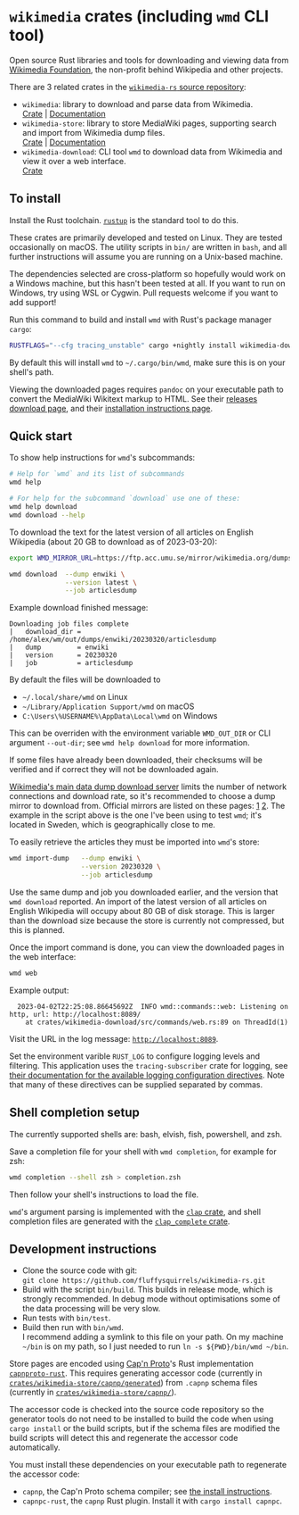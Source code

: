 # `wikimedia` crates (including `wmd` CLI tool)

Open source Rust libraries and tools for downloading and viewing data
from [Wikimedia Foundation][wikimedia], the non-profit behind
Wikipedia and other projects.

There are 3 related crates in the [`wikimedia-rs` source repository][repo]:

* `wikimedia`: library to download and parse data from Wikimedia.  
  [Crate](https://crates.io/crates/wikimedia) |
  [Documentation](https://docs.rs/wikimedia)
* `wikimedia-store`: library to store MediaWiki pages, supporting
  search and import from Wikimedia dump files.  
  [Crate](https://crates.io/crates/wikimedia-store) |
  [Documentation](https://docs.rs/wikimedia-store)
* `wikimedia-download`: CLI tool `wmd` to download data from Wikimedia
  and view it over a web interface.  
  [Crate](https://crates.io/crates/wikimedia-download)

## To install

Install the Rust toolchain. [`rustup`](https://rustup.rs/) is the
standard tool to do this.

These crates are primarily developed and tested on Linux. They are
tested occasionally on macOS.  The utility scripts in `bin/` are
written in `bash`, and all further instructions will assume you are
running on a Unix-based machine.

The dependencies selected are cross-platform so hopefully would work
on a Windows machine, but this hasn't been tested at all. If you want
to run on Windows, try using WSL or Cygwin. Pull requests welcome if
you want to add support!

Run this command to build and install `wmd` with
Rust's package manager `cargo`:

```sh
RUSTFLAGS="--cfg tracing_unstable" cargo +nightly install wikimedia-download
```

By default this will install `wmd` to `~/.cargo/bin/wmd`, make sure this is on
your shell's path.

Viewing the downloaded pages requires `pandoc` on your executable path
to convert the MediaWiki Wikitext markup to HTML.
See their [releases download page](https://github.com/jgm/pandoc/releases),
and their [installation instructions page](https://pandoc.org/installing.html).

## Quick start

To show help instructions for `wmd`'s subcommands:
```sh {.numberLines}
# Help for `wmd` and its list of subcommands
wmd help

# For help for the subcommand `download` use one of these:
wmd help download
wmd download --help
```

To download the text for the latest version of all articles on English
Wikipedia (about 20 GB to download as of 2023-03-20):

```sh {.numberLines}
export WMD_MIRROR_URL=https://ftp.acc.umu.se/mirror/wikimedia.org/dumps

wmd download  --dump enwiki \
              --version latest \
              --job articlesdump
```

Example download finished message:

```
Downloading job files complete
|   download_dir = /home/alex/wm/out/dumps/enwiki/20230320/articlesdump
|   dump         = enwiki
|   version      = 20230320
|   job          = articlesdump
```

By default the files will be downloaded to
* `~/.local/share/wmd` on Linux
* `~/Library/Application Support/wmd` on macOS
* `C:\Users\%USERNAME%\AppData\Local\wmd` on Windows

This can be overriden with the environment variable `WMD_OUT_DIR` or
CLI argument `--out-dir`; see `wmd help download` for more
information.

If some files have already been downloaded, their checksums will be
verified and if correct they will not be downloaded again.

[Wikimedia's main data dump download server](https://dumps.wikimedia.org/)
limits the number of network connections and download rate, so it's recommended to choose a dump mirror to download from. Official mirrors are listed on these pages: 
[1](https://meta.wikimedia.org/wiki/Mirroring_Wikimedia_project_XML_dumps#Current_mirrors) 
[2](https://dumps.wikimedia.org/mirrors.html).
The example in the script above is the one I've been using to test `wmd`; it's located in Sweden, which is geographically close to me.

To easily retrieve the articles they must be imported into `wmd`'s store:

```sh
wmd import-dump   --dump enwiki \
                  --version 20230320 \
                  --job articlesdump
```

Use the same dump and job you downloaded earlier, and the version that `wmd download` reported.
An import of the latest version of all articles on English Wikipedia will occupy about 80 GB of disk storage. This is larger than the download size because the store is currently not compressed, but this is planned.

Once the import command is done, you can view the downloaded pages in the web interface:

```sh
wmd web
```

Example output:

```
  2023-04-02T22:25:08.86645692Z  INFO wmd::commands::web: Listening on http, url: http://localhost:8089/
    at crates/wikimedia-download/src/commands/web.rs:89 on ThreadId(1)
```

Visit the URL in the log message: [`http://localhost:8089`](http://localhost:8089).

Set the environment varible `RUST_LOG` to configure logging levels and filtering. This application uses the `tracing-subscriber` crate for logging, see [their documentation for the available logging configuration directives][log-directives]. Note that many of these directives can be supplied separated by commas.

## Shell completion setup

The currently supported shells are: bash, elvish, fish, powershell, and zsh.

Save a completion file for your shell with `wmd completion`, for example for zsh:

```sh
wmd completion --shell zsh > completion.zsh
```

Then follow your shell's instructions to load the file.

`wmd`'s argument parsing is implemented with the [`clap` crate](https://crates.io/crates/clap),
and shell completion files are generated with the
[`clap_complete` crate](https://crates.io/crates/clap_complete).

## Development instructions

* Clone the source code with git:  
  `git clone https://github.com/fluffysquirrels/wikimedia-rs.git`
* Build with the script `bin/build`. This builds in release mode,
  which is strongly recommended. In debug mode without optimisations
  some of the data processing will be very slow.
* Run tests with `bin/test`.
* Build then run with `bin/wmd`.  
  I recommend adding a symlink to this file on your path. On my machine `~/bin`
  is on my path, so I just needed to run `ln -s ${PWD}/bin/wmd ~/bin`.

Store pages are encoded using [Cap'n Proto](https://capnproto.org/)'s
Rust implementation [`capnproto-rust`](https://github.com/capnproto/capnproto-rust).
This requires generating accessor code (currently in [`crates/wikimedia-store/capnp/generated`][capnp-gen])
from `.capnp` schema files (currently in [`crates/wikimedia-store/capnp/`][capnp-schema]).

The accessor code is checked into the source code repository so the
generator tools do not need to be installed to build the code when
using `cargo install` or the build scripts, but if the schema files
are modified the build scripts will detect this and regenerate the
accessor code automatically.

You must install these dependencies on your executable path to regenerate the accessor code:

* `capnp`, the Cap'n Proto schema compiler;
  see [the install instructions](https://capnproto.org/install.html).
* `capnpc-rust`, the `capnp` Rust plugin. Install it with `cargo install capnpc`.

[log-directives]: https://docs.rs/tracing-subscriber/latest/tracing_subscriber/struct.EnvFilter.html#directives
[repo]: https://github.com/fluffysquirrels/wikimedia-rs
[wikimedia]: https://www.wikimedia.org/
[capnp-gen]: https://github.com/fluffysquirrels/wikimedia-rs/tree/2dbed585efd57262d2e3bced91b4671be3aca0f2/crates/wikimedia-store/capnp/generated
[capnp-schema]: https://github.com/fluffysquirrels/wikimedia-rs/tree/2dbed585efd57262d2e3bced91b4671be3aca0f2/crates/wikimedia-store/capnp
